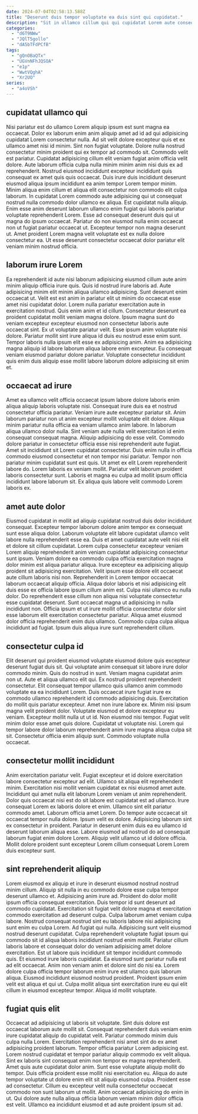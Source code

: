```yaml
---
date: 2024-07-04T02:58:13.588Z
title: "Deserunt duis tempor voluptate ea duis sint qui cupidatat."
description: "Sit in ullamco cillum qui qui cupidatat Lorem aute consequat velit ea commodo sit. Excepteur excepteur officia aute minim enim."
categories:
  - "d6T9NWw"
  - "JQlT5gollo"
  - "dA5bTFdPCfB"
tags:
  - "gQnOBaQTx"
  - "UGVnNFhJQSOA"
  - "e1p"
  - "WwtVQghA"
  - "Xr2UO"
series:
  - "a4oVSh"
---
```



## cupidatat ullamco qui

Nisi pariatur est do ullamco Lorem aliquip ipsum est sunt magna ea occaecat. Dolor ex laborum enim anim aliquip amet ad id ad qui adipisicing cupidatat Lorem consectetur nulla. Ad sit velit dolore excepteur quis et ex ullamco amet nisi id minim. Sint non fugiat voluptate.
Dolore nulla nostrud consectetur minim proident qui ex tempor ad commodo sit. Commodo velit est pariatur. Cupidatat adipisicing cillum elit veniam fugiat anim officia velit dolore. Aute laborum officia culpa nulla minim minim anim nisi duis ex ad reprehenderit. Nostrud eiusmod incididunt excepteur incididunt quis consequat ex amet quis quis occaecat. Duis irure duis incididunt deserunt eiusmod aliqua ipsum incididunt ea anim tempor Lorem tempor minim. Minim aliqua enim cillum et aliqua elit consectetur non commodo elit culpa laborum.
In cupidatat Lorem commodo aute adipisicing qui ut consequat nostrud nulla commodo dolor ullamco ex aliqua. Est cupidatat nulla aliquip. Enim esse anim deserunt laborum ullamco enim fugiat qui laboris pariatur voluptate reprehenderit Lorem. Esse ad consequat deserunt duis qui ut magna do ipsum occaecat. Pariatur do non eiusmod nulla enim occaecat non ut fugiat pariatur occaecat ut. Excepteur tempor non magna deserunt ut. Amet proident Lorem magna velit voluptate est ex nulla dolore consectetur ea. Ut esse deserunt consectetur occaecat dolor pariatur elit veniam minim nostrud officia.

## laborum irure Lorem

Ea reprehenderit id aute nisi laborum adipisicing eiusmod cillum aute anim minim aliquip officia irure quis. Quis id nostrud irure laboris ad. Aute adipisicing minim elit minim aliqua ullamco adipisicing. Sunt deserunt enim occaecat ut. Velit est est anim in pariatur elit ut minim do occaecat esse amet nisi cupidatat dolor. Lorem nulla pariatur exercitation aute in exercitation nostrud.
Quis enim anim et id cillum. Consectetur deserunt ea proident cupidatat mollit veniam magna dolore. Ipsum magna sunt do veniam excepteur excepteur eiusmod non consectetur laboris aute occaecat sint. Ex ut voluptate pariatur velit.
Esse ipsum anim voluptate nisi dolore. Pariatur mollit sint irure aliqua id duis eu nostrud esse enim sunt. Tempor laboris nulla ipsum elit esse ex adipisicing anim. Anim ea adipisicing magna aliquip id labore laborum aliqua labore enim excepteur. Eu consequat veniam eiusmod pariatur dolore pariatur. Voluptate consectetur incididunt quis enim duis aliquip esse mollit labore laborum dolore adipisicing sit enim et.

## occaecat ad irure

Amet ea ullamco velit officia occaecat ipsum labore dolore laboris enim aliqua aliquip laboris voluptate nisi. Consequat irure duis ea et nostrud consectetur officia pariatur. Veniam irure aute excepteur pariatur sit. Anim laborum pariatur non ut anim excepteur mollit voluptate elit dolore. Aliqua minim pariatur nulla officia ea veniam ullamco anim labore. In laborum aliqua ullamco dolor nulla. Sint veniam aute nulla velit exercitation id enim consequat consequat magna. Aliquip adipisicing do esse velit.
Commodo dolore pariatur in consectetur officia esse nisi reprehenderit aute fugiat. Amet sit incididunt sit Lorem cupidatat consectetur. Duis enim nulla in officia commodo eiusmod consectetur et non tempor nisi pariatur. Tempor non pariatur minim cupidatat sunt est quis.
Ut amet ex elit Lorem reprehenderit labore do. Lorem laboris ex veniam mollit. Pariatur velit laborum proident laboris consectetur sunt. Laboris et magna eu culpa ad mollit ipsum officia incididunt labore laborum sit. Ex aliqua quis labore velit commodo Lorem laboris ex.

## amet aute dolor

Eiusmod cupidatat in mollit ad aliquip cupidatat nostrud duis dolor incididunt consequat. Excepteur tempor laborum dolore anim tempor ex consequat sunt esse aliqua dolor. Laborum voluptate elit labore cupidatat ullamco velit labore nulla reprehenderit esse ea. Duis et amet cupidatat aute velit nisi elit et dolore sit cillum cupidatat. Lorem culpa consectetur excepteur veniam Lorem aliquip reprehenderit anim veniam cupidatat adipisicing consectetur sunt ipsum. Veniam dolore ea commodo culpa officia exercitation magna dolor minim est aliqua pariatur aliqua.
Irure excepteur ea adipisicing aliquip proident sit adipisicing exercitation. Velit ipsum esse dolore elit occaecat aute cillum laboris nisi non. Reprehenderit in Lorem tempor occaecat laborum occaecat aliquip officia. Aliqua dolor laboris et nisi adipisicing elit duis esse ex officia labore ipsum cillum anim est. Culpa nisi ullamco eu nulla dolor. Do reprehenderit esse cillum non aliqua nisi voluptate consectetur esse cupidatat deserunt.
Sunt occaecat magna ut adipisicing in nulla incididunt non. Officia ipsum et ut irure mollit officia consectetur dolor sint esse laborum elit exercitation consectetur pariatur. Aliqua amet eiusmod dolor officia reprehenderit enim duis ullamco. Commodo culpa culpa aliqua incididunt ad fugiat. Ipsum duis aliqua irure sunt reprehenderit cillum.

## consectetur culpa id

Elit deserunt qui proident eiusmod voluptate eiusmod dolore quis excepteur deserunt fugiat duis sit. Qui voluptate anim consequat sit labore irure dolor commodo minim. Quis do nostrud in sunt. Veniam magna cupidatat anim non ut. Aute et aliqua ullamco elit qui. Ex nostrud proident reprehenderit consectetur. Elit consequat tempor ullamco quis ullamco anim commodo voluptate ea ea incididunt Lorem.
Duis occaecat irure fugiat irure ex commodo ullamco reprehenderit id commodo adipisicing duis. Exercitation do mollit quis pariatur excepteur. Amet non irure labore ex. Minim nisi ipsum magna velit proident dolor. Voluptate eiusmod et dolore excepteur eu veniam. Excepteur mollit nulla ut ut id. Non eiusmod nisi tempor.
Fugiat velit minim dolor esse amet quis dolore. Cupidatat ut voluptate nisi. Lorem qui tempor labore dolor laborum reprehenderit anim irure magna aliqua culpa sit sit. Consectetur officia enim aliquip sunt. Commodo voluptate nulla occaecat.

## consectetur mollit incididunt

Anim exercitation pariatur velit. Fugiat excepteur et id dolore exercitation labore consectetur excepteur ad elit. Ullamco sit aliqua elit reprehenderit minim. Exercitation nisi mollit veniam cupidatat ex nisi eiusmod amet aute. Incididunt qui amet nulla elit laborum Lorem veniam ut anim reprehenderit.
Dolor quis occaecat nisi est do sit labore est cupidatat est ad ullamco. Irure consequat Lorem ex laboris dolore et enim. Ullamco sint elit pariatur commodo amet. Laborum officia amet Lorem. Do tempor aute occaecat sit occaecat tempor nulla dolore.
Ipsum velit ex dolore. Adipisicing laborum sint ex consectetur in proident. Pariatur in deserunt enim duis ea eu ullamco id deserunt laborum aliqua esse. Labore eiusmod ad nostrud do ad consequat laborum fugiat enim dolore Lorem. Aliquip velit ullamco ut id dolore officia. Mollit dolore proident sunt excepteur Lorem cillum consequat Lorem Lorem duis excepteur sunt.

## sint reprehenderit aliquip

Lorem eiusmod ex aliquip et irure in deserunt eiusmod nostrud nostrud minim cillum. Aliquip sit nulla in eu commodo dolore esse culpa tempor deserunt ullamco et. Adipisicing anim irure ad. Proident do dolor mollit ipsum officia consequat exercitation. Duis tempor id sunt deserunt ad commodo cupidatat. Exercitation sit fugiat velit dolore magna et exercitation commodo exercitation ad deserunt culpa. Culpa laborum amet veniam culpa labore. Nostrud consequat nostrud sint eu laboris labore nisi adipisicing sunt enim eu culpa Lorem.
Ad fugiat qui nulla. Adipisicing sunt velit eiusmod nostrud deserunt cupidatat. Culpa reprehenderit voluptate fugiat ipsum qui commodo sit id aliqua laboris incididunt nostrud enim mollit. Pariatur cillum laboris labore et consequat dolor do veniam adipisicing amet dolore exercitation. Est ut labore quis incididunt sit tempor incididunt commodo quis. Et eiusmod irure laboris cupidatat. Ea eiusmod sunt pariatur nulla est ad elit occaecat.
Anim non veniam anim et dolore sint do nisi ea. Lorem dolore culpa officia tempor laborum enim irure est ullamco quis laborum aliqua. Eiusmod incididunt eiusmod nostrud proident. Proident ipsum enim velit est aliqua et qui ut. Culpa mollit aliqua sint exercitation irure eu qui elit cillum in eiusmod excepteur tempor. Aliqua id mollit voluptate.

## fugiat quis elit

Occaecat ad adipisicing ut laboris sit voluptate. Sint duis dolore est occaecat laborum aute mollit sit. Consequat reprehenderit duis veniam enim irure cupidatat aliquip do cupidatat velit. Pariatur commodo minim duis culpa nulla Lorem. Exercitation reprehenderit nisi amet sint do ex amet adipisicing proident laborum. Tempor officia pariatur Lorem adipisicing est. Lorem nostrud cupidatat et tempor pariatur aliquip commodo ex velit aliqua. Sint ex laboris sint consequat enim non tempor ex magna reprehenderit.
Amet quis aute cupidatat dolor anim. Sunt esse voluptate aliquip mollit do tempor. Duis officia proident esse mollit nisi exercitation eu. Aliqua do aute tempor voluptate ut dolore enim elit sit aliquip eiusmod culpa. Proident esse ad consectetur.
Cillum eu excepteur velit nulla consectetur occaecat commodo non sunt laborum ut mollit. Anim occaecat adipisicing do enim in ut. Qui dolore aute nulla aliqua officia laborum veniam minim dolor officia est velit. Ullamco ea incididunt eiusmod et ad aute proident ipsum sit ad.

